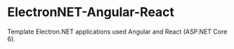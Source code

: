 # ElectronNET-Angular-React
 Template Electron.NET applications used Angular and React (ASP.NET Core 6).
